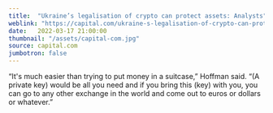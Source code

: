 ```yaml
---
title:  "Ukraine’s legalisation of crypto can protect assets: Analysts"
weblink: "https://capital.com/ukraine-s-legalisation-of-crypto-can-protect-assets"
date:   2022-03-17 21:00:00
thumbnail: "/assets/capital-com.jpg"
source: capital.com
jumbotron: false
---
```

“It's much easier than trying to put money in a suitcase,” Hoffman said.  “(A private key) would be all you need and if you bring this (key) with you, you can go to any other exchange in the world and come out to euros or dollars or whatever.”
